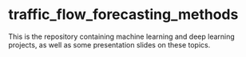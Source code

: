 # traffic_flow_forecasting_methods
This is the repository containing machine learning and deep learning projects, as well as some presentation slides on these topics.

